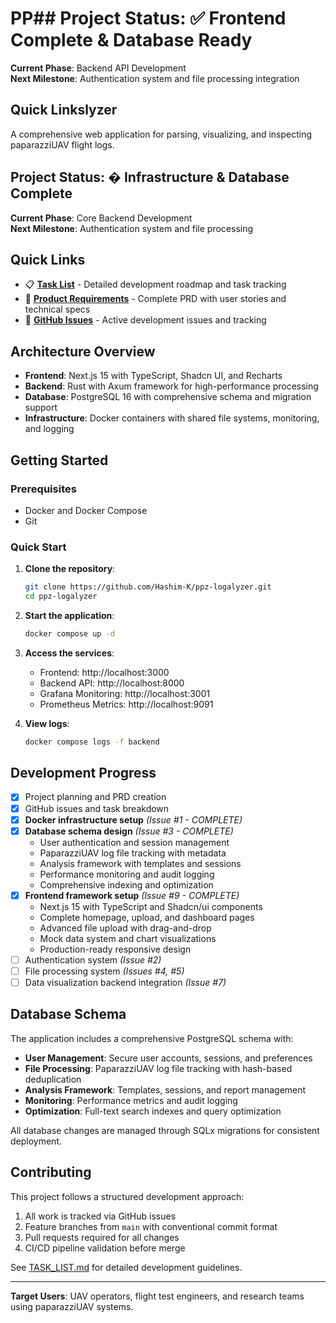 # PP## Project Status: ✅ Frontend Complete & Database Ready

**Current Phase**: Backend API Development  
**Next Milestone**: Authentication system and file processing integration

## Quick Linkslyzer

A comprehensive web application for parsing, visualizing, and inspecting paparazziUAV flight logs.

## Project Status: � Infrastructure & Database Complete

**Current Phase**: Core Backend Development  
**Next Milestone**: Authentication system and file processing

## Quick Links

- 📋 **[Task List](./TASK_LIST.md)** - Detailed development roadmap and task tracking
- 📖 **[Product Requirements](./prd.txt)** - Complete PRD with user stories and technical specs
- 🐛 **[GitHub Issues](https://github.com/Hashim-K/ppz-logalyzer/issues)** - Active development issues and tracking

## Architecture Overview

- **Frontend**: Next.js 15 with TypeScript, Shadcn UI, and Recharts
- **Backend**: Rust with Axum framework for high-performance processing
- **Database**: PostgreSQL 16 with comprehensive schema and migration support
- **Infrastructure**: Docker containers with shared file systems, monitoring, and logging

## Getting Started

### Prerequisites

- Docker and Docker Compose
- Git

### Quick Start

1. **Clone the repository**:
   ```bash
   git clone https://github.com/Hashim-K/ppz-logalyzer.git
   cd ppz-logalyzer
   ```

2. **Start the application**:
   ```bash
   docker compose up -d
   ```

3. **Access the services**:
   - Frontend: http://localhost:3000
   - Backend API: http://localhost:8000
   - Grafana Monitoring: http://localhost:3001
   - Prometheus Metrics: http://localhost:9091

4. **View logs**:
   ```bash
   docker compose logs -f backend
   ```

## Development Progress

- [x] Project planning and PRD creation
- [x] GitHub issues and task breakdown
- [x] **Docker infrastructure setup** _(Issue #1 - COMPLETE)_
- [x] **Database schema design** _(Issue #3 - COMPLETE)_
  - User authentication and session management
  - PaparazziUAV log file tracking with metadata
  - Analysis framework with templates and sessions
  - Performance monitoring and audit logging
  - Comprehensive indexing and optimization
- [x] **Frontend framework setup** _(Issue #9 - COMPLETE)_
  - Next.js 15 with TypeScript and Shadcn/ui components
  - Complete homepage, upload, and dashboard pages
  - Advanced file upload with drag-and-drop
  - Mock data system and chart visualizations
  - Production-ready responsive design
- [ ] Authentication system _(Issue #2)_
- [ ] File processing system _(Issues #4, #5)_
- [ ] Data visualization backend integration _(Issue #7)_

## Database Schema

The application includes a comprehensive PostgreSQL schema with:

- **User Management**: Secure user accounts, sessions, and preferences
- **File Processing**: PaparazziUAV log file tracking with hash-based deduplication
- **Analysis Framework**: Templates, sessions, and report management
- **Monitoring**: Performance metrics and audit logging
- **Optimization**: Full-text search indexes and query optimization

All database changes are managed through SQLx migrations for consistent deployment.

## Contributing

This project follows a structured development approach:

1. All work is tracked via GitHub issues
2. Feature branches from `main` with conventional commit format
3. Pull requests required for all changes
4. CI/CD pipeline validation before merge

See [TASK_LIST.md](./TASK_LIST.md) for detailed development guidelines.

---

**Target Users**: UAV operators, flight test engineers, and research teams using paparazziUAV systems.
